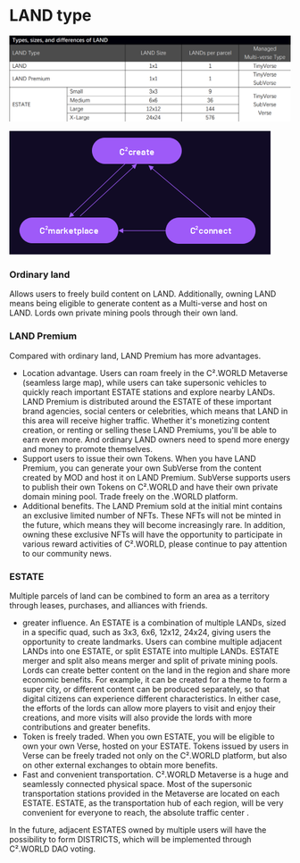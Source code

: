 # LAND type

![LAND](<../../.gitbook/assets/image (4).png>)

![](<../../.gitbook/assets/image (3).png>)

### Ordinary land

Allows users to freely build content on LAND. Additionally, owning LAND means being eligible to generate content as a Multi-verse and host on LAND. Lords own private mining pools through their own land.

### LAND Premium

Compared with ordinary land, LAND Premium has more advantages.

* Location advantage. Users can roam freely in the C².WORLD Metaverse (seamless large map), while users can take supersonic vehicles to quickly reach important ESTATE stations and explore nearby LANDs. LAND Premium is distributed around the ESTATE of these important brand agencies, social centers or celebrities, which means that LAND in this area will receive higher traffic. Whether it's monetizing content creation, or renting or selling these LAND Premiums, you'll be able to earn even more. And ordinary LAND owners need to spend more energy and money to promote themselves.
* Support users to issue their own Tokens. When you have LAND Premium, you can generate your own SubVerse from the content created by MOD and host it on LAND Premium. SubVerse supports users to publish their own Tokens on C².WORLD and have their own private domain mining pool. Trade freely on the .WORLD platform.
* Additional benefits. The LAND Premium sold at the initial mint contains an exclusive limited number of NFTs. These NFTs will not be minted in the future, which means they will become increasingly rare. In addition, owning these exclusive NFTs will have the opportunity to participate in various reward activities of C².WORLD, please continue to pay attention to our community news.

### ESTATE

Multiple parcels of land can be combined to form an area as a territory through leases, purchases, and alliances with friends.

* greater influence. An ESTATE is a combination of multiple LANDs, sized in a specific quad, such as 3x3, 6x6, 12x12, 24x24, giving users the opportunity to create landmarks. Users can combine multiple adjacent LANDs into one ESTATE, or split ESTATE into multiple LANDs. ESTATE merger and split also means merger and split of private mining pools. Lords can create better content on the land in the region and share more economic benefits. For example, it can be created for a theme to form a super city, or different content can be produced separately, so that digital citizens can experience different characteristics. In either case, the efforts of the lords can allow more players to visit and enjoy their creations, and more visits will also provide the lords with more contributions and greater benefits.
* Token is freely traded. When you own ESTATE, you will be eligible to own your own Verse, hosted on your ESTATE. Tokens issued by users in Verse can be freely traded not only on the C².WORLD platform, but also on other external exchanges to obtain more benefits.
* Fast and convenient transportation. C².WORLD Metaverse is a huge and seamlessly connected physical space. Most of the supersonic transportation stations provided in the Metaverse are located on each ESTATE. ESTATE, as the transportation hub of each region, will be very convenient for everyone to reach, the absolute traffic center .

In the future, adjacent ESTATES owned by multiple users will have the possibility to form DISTRICTS, which will be implemented through C².WORLD DAO voting.
